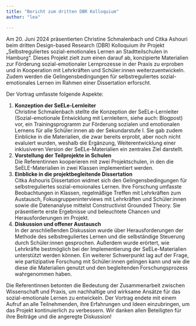 ```yaml
---
title: "Bericht zum dritten DBR Kolloquium"
author: "lea"

---
```


Am 20. Juni 2024 präsentierten Christine Schmalenbach und Citka Ashouri beim dritten Design-based Research (DBR) Kolloquium ihr Projekt „Selbstreguliertes sozial-emotionales Lernen an Stadtteilschulen in Hamburg“. Dieses Projekt zielt zum einen darauf ab, konzipierte Materialien zur Förderung sozial-emotionaler Lernprozesse in der Praxis zu erproben und in Kooperation mit Lehrkräften und Schüler:innen weiterzuentwickeln. Zudem werden die Gelingensbedingungen für selbstreguliertes sozial-emotionales Lernen im Rahmen einer Dissertation erforscht.

Der Vortrag umfasste folgende Aspekte:

1.	**Konzeption der SeELe-Lernleiter**  
Christine Schmalenbach stellte die Konzeption der SeELe-Lernleiter (Sozial-emotionale Entwicklung mit Lernleitern, siehe auch: Blogpost) vor, ein Trainingsprogramm zur Förderung sozialen und emotionalen Lernens für alle Schüler:innen ab der Sekundarstufe I. Sie gab zudem Einblicke in die Materialien, die zwar bereits erprobt, aber noch nicht evaluiert wurden, weshalb die Ergänzung, Weiterentwicklung einer inklusiveren Version der SeELe-Materialien ein zentrales Ziel darstellt.
2.	**Vorstellung der Teilprojekte in Schulen**  
Die Referentinnen kooperieren mit zwei Projektschulen, in den die SeELE-Materialien in zwei Klassen implementiert werden.
3.	**Einblicke in die projektbegleitende Dissertation**  
Citka Ashouris Dissertation widmet sich den Gelingensbedingungen für selbstreguliertes sozial-emoionales Lernen. Ihre Forschung umfasste Beobachtungen in Klassen, regelmäßige Treffen mit Lehrkräften zum Austausch, Fokusgruppeninterviews mit Lehrkräften und Schüler:innen sowie die Datenanalyse mittelst Constructivist Grounded Theory. Sie präsentierte erste Ergebnisse und beleuchtete Chancen und Herausforderungen im Projekt.
4.	**Diskussion und offener Austausch**  
In der anschließenden Diskussion wurde über Herausforderungen der Methode des selbstreguliertes Lernen und die selbständige Steuerung durch Schüler:innen gesprochen. Außerdem wurde erörtert, wie Lehrkräfte bestmöglich bei der Implementierung der SeELe-Materialien unterstützt werden können. Ein weiterer Schwerpunkt lag auf der Frage, wie partizipative Forschung mit Schüler:innen gelingen kann und wie die diese die Materialien genutzt und den begleitenden Forschungsprozess wahrgenommen haben.

Die Referentinnen betonten die Bedeutung der Zusammenarbeit zwischen Wissenschaft und Praxis, um nachhaltige und wirksame Ansätze für das sozial-emotionale Lernen zu entwickeln. Der Vortrag endete mit einem Aufruf an alle Teilnehmenden, ihre Erfahrungen und Ideen einzubringen, um das Projekt kontinuierlich zu verbessern.
Wir danken allen Beteiligten für ihre Beiträge und die angeregte Diskussion!
